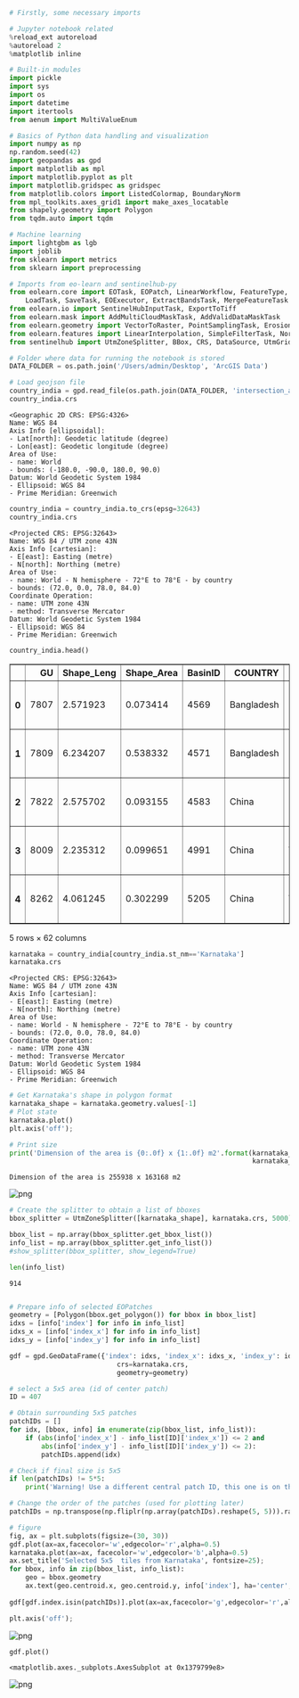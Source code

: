```python
# Firstly, some necessary imports

# Jupyter notebook related
%reload_ext autoreload
%autoreload 2
%matplotlib inline

# Built-in modules
import pickle
import sys
import os
import datetime
import itertools
from aenum import MultiValueEnum

# Basics of Python data handling and visualization
import numpy as np
np.random.seed(42)
import geopandas as gpd
import matplotlib as mpl
import matplotlib.pyplot as plt
import matplotlib.gridspec as gridspec
from matplotlib.colors import ListedColormap, BoundaryNorm
from mpl_toolkits.axes_grid1 import make_axes_locatable
from shapely.geometry import Polygon
from tqdm.auto import tqdm

# Machine learning
import lightgbm as lgb
import joblib
from sklearn import metrics
from sklearn import preprocessing

# Imports from eo-learn and sentinelhub-py
from eolearn.core import EOTask, EOPatch, LinearWorkflow, FeatureType, OverwritePermission, \
    LoadTask, SaveTask, EOExecutor, ExtractBandsTask, MergeFeatureTask
from eolearn.io import SentinelHubInputTask, ExportToTiff
from eolearn.mask import AddMultiCloudMaskTask, AddValidDataMaskTask
from eolearn.geometry import VectorToRaster, PointSamplingTask, ErosionTask
from eolearn.features import LinearInterpolation, SimpleFilterTask, NormalizedDifferenceIndexTask
from sentinelhub import UtmZoneSplitter, BBox, CRS, DataSource, UtmGridSplitter
```


```python
# Folder where data for running the notebook is stored
DATA_FOLDER = os.path.join('/Users/admin/Desktop', 'ArcGIS Data')

# Load geojson file
country_india = gpd.read_file(os.path.join(DATA_FOLDER, 'intersection_aqueduct_india.shp'))
country_india.crs
```




    <Geographic 2D CRS: EPSG:4326>
    Name: WGS 84
    Axis Info [ellipsoidal]:
    - Lat[north]: Geodetic latitude (degree)
    - Lon[east]: Geodetic longitude (degree)
    Area of Use:
    - name: World
    - bounds: (-180.0, -90.0, 180.0, 90.0)
    Datum: World Geodetic System 1984
    - Ellipsoid: WGS 84
    - Prime Meridian: Greenwich




```python
country_india = country_india.to_crs(epsg=32643)
country_india.crs
```




    <Projected CRS: EPSG:32643>
    Name: WGS 84 / UTM zone 43N
    Axis Info [cartesian]:
    - E[east]: Easting (metre)
    - N[north]: Northing (metre)
    Area of Use:
    - name: World - N hemisphere - 72°E to 78°E - by country
    - bounds: (72.0, 0.0, 78.0, 84.0)
    Coordinate Operation:
    - name: UTM zone 43N
    - method: Transverse Mercator
    Datum: World Geodetic System 1984
    - Ellipsoid: WGS 84
    - Prime Meridian: Greenwich




```python
country_india.head()
```




<div>
<style scoped>
    .dataframe tbody tr th:only-of-type {
        vertical-align: middle;
    }

    .dataframe tbody tr th {
        vertical-align: top;
    }

    .dataframe thead th {
        text-align: right;
    }
</style>
<table border="1" class="dataframe">
  <thead>
    <tr style="text-align: right;">
      <th></th>
      <th>GU</th>
      <th>Shape_Leng</th>
      <th>Shape_Area</th>
      <th>BasinID</th>
      <th>COUNTRY</th>
      <th>BASIN_NAME</th>
      <th>WITHDRAWAL</th>
      <th>CONSUMPTIO</th>
      <th>BA</th>
      <th>BWS</th>
      <th>...</th>
      <th>W_POWER</th>
      <th>W_MINE</th>
      <th>W_OILGAS</th>
      <th>DEF_PQUANT</th>
      <th>W_AGR</th>
      <th>W_FOODBV</th>
      <th>W_TEX</th>
      <th>OWR_cat</th>
      <th>st_nm</th>
      <th>geometry</th>
    </tr>
  </thead>
  <tbody>
    <tr>
      <th>0</th>
      <td>7807</td>
      <td>2.571923</td>
      <td>0.073414</td>
      <td>4569</td>
      <td>Bangladesh</td>
      <td>None</td>
      <td>307930400.0</td>
      <td>1.753866e+08</td>
      <td>6.763807e+09</td>
      <td>0.045526</td>
      <td>...</td>
      <td>1.513997</td>
      <td>3.281757</td>
      <td>3.411456</td>
      <td>1.931001</td>
      <td>1.954313</td>
      <td>2.639725</td>
      <td>2.236996</td>
      <td>Medium to high risk (2-3)</td>
      <td>Tripura</td>
      <td>MULTIPOLYGON (((2194194.564 2668633.150, 21920...</td>
    </tr>
    <tr>
      <th>1</th>
      <td>7809</td>
      <td>6.234207</td>
      <td>0.538332</td>
      <td>4571</td>
      <td>Bangladesh</td>
      <td>None</td>
      <td>149308368.0</td>
      <td>8.258270e+07</td>
      <td>1.882137e+10</td>
      <td>0.007933</td>
      <td>...</td>
      <td>1.555468</td>
      <td>3.206916</td>
      <td>3.299842</td>
      <td>1.389035</td>
      <td>1.681410</td>
      <td>2.265866</td>
      <td>1.916721</td>
      <td>Medium to high risk (2-3)</td>
      <td>Tripura</td>
      <td>MULTIPOLYGON (((2275734.064 2726525.554, 22756...</td>
    </tr>
    <tr>
      <th>2</th>
      <td>7822</td>
      <td>2.575702</td>
      <td>0.093155</td>
      <td>4583</td>
      <td>China</td>
      <td>BRAHMAPUTRA</td>
      <td>1432244.0</td>
      <td>8.325534e+05</td>
      <td>7.304932e+08</td>
      <td>0.001961</td>
      <td>...</td>
      <td>1.074833</td>
      <td>1.707919</td>
      <td>1.856967</td>
      <td>0.696584</td>
      <td>1.066773</td>
      <td>1.475756</td>
      <td>1.181928</td>
      <td>Low to medium risk (1-2)</td>
      <td>Sikkim</td>
      <td>POLYGON ((1869311.164 3174260.247, 1869300.136...</td>
    </tr>
    <tr>
      <th>3</th>
      <td>8009</td>
      <td>2.235312</td>
      <td>0.099651</td>
      <td>4991</td>
      <td>China</td>
      <td>TARIM</td>
      <td>455921.0</td>
      <td>4.426724e+04</td>
      <td>2.571421e+07</td>
      <td>0.017730</td>
      <td>...</td>
      <td>3.385144</td>
      <td>3.184017</td>
      <td>2.678851</td>
      <td>4.252955</td>
      <td>3.747108</td>
      <td>3.154807</td>
      <td>3.426857</td>
      <td>High risk (3-4)</td>
      <td>Jammu &amp; Kashmir</td>
      <td>MULTIPOLYGON (((836885.167 3975795.030, 836892...</td>
    </tr>
    <tr>
      <th>4</th>
      <td>8262</td>
      <td>4.061245</td>
      <td>0.302299</td>
      <td>5205</td>
      <td>China</td>
      <td>TARIM</td>
      <td>338800.0</td>
      <td>3.288652e+04</td>
      <td>5.436473e+07</td>
      <td>0.006232</td>
      <td>...</td>
      <td>3.329202</td>
      <td>3.277878</td>
      <td>2.647033</td>
      <td>4.453084</td>
      <td>3.697437</td>
      <td>3.176306</td>
      <td>3.458442</td>
      <td>High risk (3-4)</td>
      <td>Jammu &amp; Kashmir</td>
      <td>POLYGON ((939404.212 3947257.592, 939669.181 3...</td>
    </tr>
  </tbody>
</table>
<p>5 rows × 62 columns</p>
</div>




```python
karnataka = country_india[country_india.st_nm=='Karnataka']
karnataka.crs
```




    <Projected CRS: EPSG:32643>
    Name: WGS 84 / UTM zone 43N
    Axis Info [cartesian]:
    - E[east]: Easting (metre)
    - N[north]: Northing (metre)
    Area of Use:
    - name: World - N hemisphere - 72°E to 78°E - by country
    - bounds: (72.0, 0.0, 78.0, 84.0)
    Coordinate Operation:
    - name: UTM zone 43N
    - method: Transverse Mercator
    Datum: World Geodetic System 1984
    - Ellipsoid: WGS 84
    - Prime Meridian: Greenwich




```python
# Get Karnataka's shape in polygon format
karnataka_shape = karnataka.geometry.values[-1]
# Plot state
karnataka.plot()
plt.axis('off');

# Print size 
print('Dimension of the area is {0:.0f} x {1:.0f} m2'.format(karnataka_shape.bounds[2] - karnataka_shape.bounds[0],
                                                             karnataka_shape.bounds[3] - karnataka_shape.bounds[1]))
```

    Dimension of the area is 255938 x 163168 m2



![png](output_5_1.png)



```python
# Create the splitter to obtain a list of bboxes
bbox_splitter = UtmZoneSplitter([karnataka_shape], karnataka.crs, 5000)

bbox_list = np.array(bbox_splitter.get_bbox_list())
info_list = np.array(bbox_splitter.get_info_list())
#show_splitter(bbox_splitter, show_legend=True)
```


```python
len(info_list)
```




    914




```python

# Prepare info of selected EOPatches
geometry = [Polygon(bbox.get_polygon()) for bbox in bbox_list]
idxs = [info['index'] for info in info_list]
idxs_x = [info['index_x'] for info in info_list]
idxs_y = [info['index_y'] for info in info_list]

gdf = gpd.GeoDataFrame({'index': idxs, 'index_x': idxs_x, 'index_y': idxs_y},
                           crs=karnataka.crs,
                           geometry=geometry)
```


```python
# select a 5x5 area (id of center patch)
ID = 407

# Obtain surrounding 5x5 patches
patchIDs = []
for idx, [bbox, info] in enumerate(zip(bbox_list, info_list)):
    if (abs(info['index_x'] - info_list[ID]['index_x']) <= 2 and
        abs(info['index_y'] - info_list[ID]['index_y']) <= 2):
        patchIDs.append(idx)

# Check if final size is 5x5
if len(patchIDs) != 5*5:
    print('Warning! Use a different central patch ID, this one is on the border.')

# Change the order of the patches (used for plotting later)
patchIDs = np.transpose(np.fliplr(np.array(patchIDs).reshape(5, 5))).ravel()
```


```python
# figure
fig, ax = plt.subplots(figsize=(30, 30))
gdf.plot(ax=ax,facecolor='w',edgecolor='r',alpha=0.5)
karnataka.plot(ax=ax, facecolor='w',edgecolor='b',alpha=0.5)
ax.set_title('Selected 5x5  tiles from Karnataka', fontsize=25);
for bbox, info in zip(bbox_list, info_list):
    geo = bbox.geometry
    ax.text(geo.centroid.x, geo.centroid.y, info['index'], ha='center', va='center')
    
gdf[gdf.index.isin(patchIDs)].plot(ax=ax,facecolor='g',edgecolor='r',alpha=0.5)

plt.axis('off');
```


![png](output_10_0.png)



```python
gdf.plot()
```




    <matplotlib.axes._subplots.AxesSubplot at 0x1379799e8>




![png](output_11_1.png)

